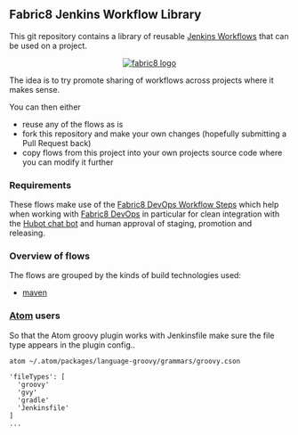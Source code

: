 ## Fabric8 Jenkins Workflow Library

This git repository contains a library of reusable [Jenkins Workflows](https://github.com/jenkinsci/workflow-plugin) that can be used on a project.

<p align="center">
  <a href="http://fabric8.io/guide/cdelivery.html">
  	<img src="https://raw.githubusercontent.com/fabric8io/fabric8/master/docs/images/cover/cover_small.png" alt="fabric8 logo"/>
  </a>
</p>

The idea is to try promote sharing of workflows across projects where it makes sense.

You can then either

* reuse any of the flows as is
* fork this repository and make your own changes (hopefully submitting a Pull Request back)
* copy flows from this project into your own projects source code where you can modify it further

### Requirements

These flows make use of the [Fabric8 DevOps Workflow Steps](https://github.com/fabric8io/fabric8-jenkins-workflow-steps) which help when working with [Fabric8 DevOps](http://fabric8.io/guide/cdelivery.html) in particular for clean integration with the [Hubot chat bot](https://hubot.github.com/) and human approval of staging, promotion and releasing.

### Overview of flows

The flows are grouped by the kinds of build technologies used:

* [maven](maven)

### [Atom](https://atom.io/) users

So that the Atom groovy plugin works with Jenkinsfile make sure the file type appears in the plugin config..

`atom ~/.atom/packages/language-groovy/grammars/groovy.cson`

```
'fileTypes': [
  'groovy'
  'gvy'
  'gradle'
  'Jenkinsfile'
]
...
```
